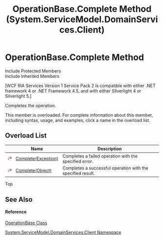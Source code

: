 ﻿---
title: OperationBase.Complete Method  (System.ServiceModel.DomainServices.Client)
TOCTitle: Complete Method
ms:assetid: Overload:System.ServiceModel.DomainServices.Client.OperationBase.Complete
ms:mtpsurl: https://msdn.microsoft.com/en-us/library/system.servicemodel.domainservices.client.operationbase.complete(v=VS.91)
ms:contentKeyID: 28755338
ms.date: 01/27/2012
mtps_version: v=VS.91
f1_keywords:
- System.ServiceModel.DomainServices.Client.OperationBase.Complete
dev_langs:
- CSharp
- JScript
- VB
- FSharp
---

# OperationBase.Complete Method

Include Protected Members  
Include Inherited Members  

\[WCF RIA Services Version 1 Service Pack 2 is compatible with either .NET framework 4 or .NET Framework 4.5, and with either Silverlight 4 or Silverlight 5.\]

Completes the operation.

This member is overloaded. For complete information about this member, including syntax, usage, and examples, click a name in the overload list.

## Overload List

<table>
<thead>
<tr class="header">
<th> </th>
<th>Name</th>
<th>Description</th>
</tr>
</thead>
<tbody>
<tr class="odd">
<td><img src="images\Ff422600.protmethod(en-us,VS.91).gif" title="Protected method" alt="Protected method" /></td>
<td><a href="ff422925(v=vs.91).md">Complete(Exception)</a></td>
<td>Completes a failed operation with the specified error.</td>
</tr>
<tr class="even">
<td><img src="images\Ff422600.protmethod(en-us,VS.91).gif" title="Protected method" alt="Protected method" /></td>
<td><a href="ff422063(v=vs.91).md">Complete(Object)</a></td>
<td>Completes a successful operation with the specified result.</td>
</tr>
</tbody>
</table>

Top

## See Also

#### Reference

[OperationBase Class](ff422405\(v=vs.91\).md)

[System.ServiceModel.DomainServices.Client Namespace](ff422479\(v=vs.91\).md)

